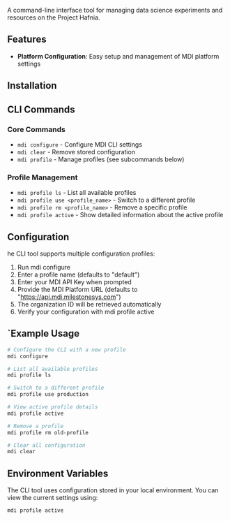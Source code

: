 A command-line interface tool for managing data science experiments and resources on the Project Hafnia.

## Features

- **Platform Configuration**: Easy setup and management of MDI platform settings

## Installation

## CLI Commands

### Core Commands

- `mdi configure` - Configure MDI CLI settings
- `mdi clear` - Remove stored configuration
- `mdi profile` - Manage profiles (see subcommands below) 

### Profile Management

- `mdi profile ls` - List all available profiles
- `mdi profile use <profile_name>` - Switch to a different profile
- `mdi profile rm <profile_name>` - Remove a specific profile
- `mdi profile active` - Show detailed information about the active profile

## Configuration

he CLI tool supports multiple configuration profiles:

1. Run mdi configure
2. Enter a profile name (defaults to "default")
3. Enter your MDI API Key when prompted
4. Provide the MDI Platform URL (defaults to "https://api.mdi.milestonesys.com")
5. The organization ID will be retrieved automatically
6. Verify your configuration with mdi profile active

## `Example Usage

```bash
# Configure the CLI with a new profile
mdi configure

# List all available profiles
mdi profile ls

# Switch to a different profile
mdi profile use production

# View active profile details
mdi profile active

# Remove a profile
mdi profile rm old-profile

# Clear all configuration
mdi clear

```

## Environment Variables

The CLI tool uses configuration stored in your local environment. You can view the current settings using:

```bash
mdi profile active
```